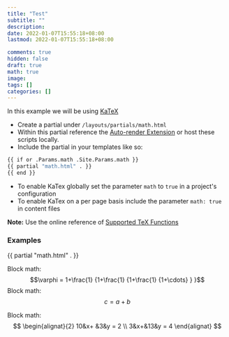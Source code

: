 ```yaml
---
title: "Test"
subtitle: ""
description: 
date: 2022-01-07T15:55:18+08:00
lastmod: 2022-01-07T15:55:18+08:00

comments: true
hidden: false
draft: true
math: true
image: 
tags: []
categories: []
---
```


<!--more-->

In this example we will be using [KaTeX](https://katex.org/)

- Create a partial under `/layouts/partials/math.html`
- Within this partial reference the [Auto-render Extension](https://katex.org/docs/autorender.html) or host these scripts locally.
- Include the partial in your templates like so:  

```bash
{{ if or .Params.math .Site.Params.math }}
{{ partial "math.html" . }}
{{ end }}
```

- To enable KaTex globally set the parameter `math` to `true` in a project's configuration
- To enable KaTex on a per page basis include the parameter `math: true` in content files

**Note:** Use the online reference of [Supported TeX Functions](https://katex.org/docs/supported.html)

### Examples
{{ partial "math.html" . }}

Block math:
$$\varphi = 1+\frac{1} {1+\frac{1} {1+\frac{1} {1+\cdots} } }$$
Block math:
$$
c = a+b
$$
 
Block math:    
$$
\begin{alignat}{2}
   10&x+ &3&y = 2 \\
   3&x+&13&y = 4
\end{alignat}
$$
